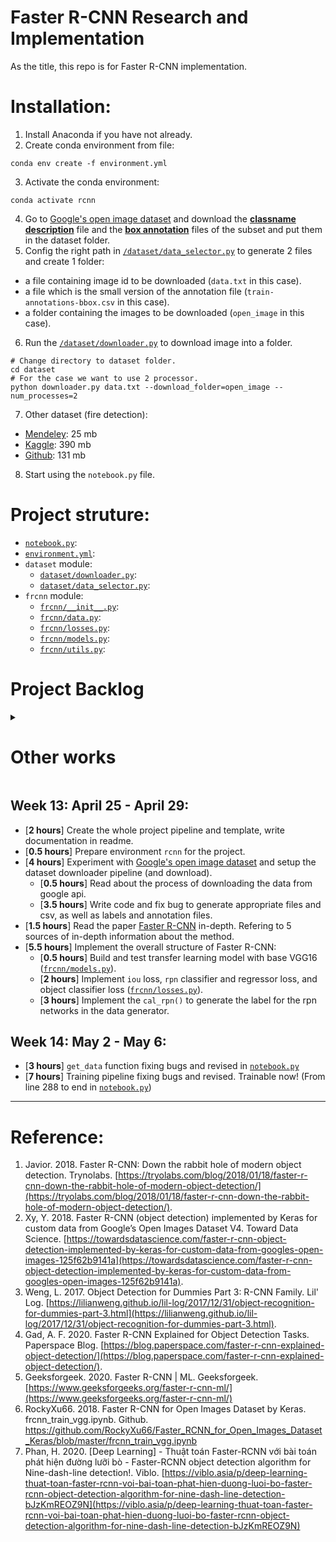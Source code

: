 
# Faster R-CNN Research and Implementation

As the title, this repo is for Faster R-CNN implementation.

# Installation:
1. Install Anaconda if you have not already.
2. Create conda environment from file:
  ```
  conda env create -f environment.yml
  ```
3. Activate the conda environment:
  ```
  conda activate rcnn
  ```
4. Go to [Google's open image dataset](https://storage.googleapis.com/openimages/web/download.html) and download the [**classname description**](https://storage.googleapis.com/openimages/v6/oidv6-class-descriptions.csv) file and the [**box annotation**](https://storage.googleapis.com/openimages/v6/oidv6-train-annotations-bbox.csv) files of the subset and put them in the dataset folder.
5. Config the right path in [`/dataset/data_selector.py`](./dataset/data_selector.py) to generate 2 files and create 1 folder:
  * a file containing image id to be downloaded (`data.txt` in this case).
  * a file which is the small version of the annotation file (`train-annotations-bbox.csv` in this case).
  * a folder containing the images to be downloaded (`open_image` in this case).
6. Run the [`/dataset/downloader.py`](./dataset/downloader.py) to download image into a folder.
```
# Change directory to dataset folder.
cd dataset
# For the case we want to use 2 processor.
python downloader.py data.txt --download_folder=open_image --num_processes=2
```
7. Other dataset (fire detection):
  * [Mendeley](https://data.mendeley.com/datasets/gjmr63rz2r/1): 25 mb
  * [Kaggle](https://www.kaggle.com/phylake1337/fire-dataset): 390 mb
  * [Github](https://github.com/cair/Fire-Detection-Image-Dataset): 131 mb
8. Start using the `notebook.py` file.

# Project struture:
* [`notebook.py`](./notebook.py): 
* [`environment.yml`](./environment.yml): 
* `dataset` module:
  * [`dataset/downloader.py`](./dataset/downloader.py): 
  * [`dataset/data_selector.py`](./dataset/data_selector.py): 
* `frcnn` module:
  * [`frcnn/__init__.py`](./frcnn/__init__.py): 
  * [`frcnn/data.py`](./frcnn/data.py): 
  * [`frcnn/losses.py`](./frcnn/losses.py): 
  * [`frcnn/models.py`](./frcnn/models.py): 
  * [`frcnn/utils.py`](./frcnn/utils.py): 


# Project Backlog

<details>
  <summary> <h1>Other works</h1> </summary>
  
  ## Week 1: Feb 1 - Feb 5: [Chest X-ray project week 1](https://github.com/rxng8/Chest-Xray-Abnormalities-Detection#week-1-feb-1---feb-5)

  ## Week 2: Feb 8 - Feb 12: [Chest X-ray project week 2](https://github.com/rxng8/Chest-Xray-Abnormalities-Detection#week-2-feb-8---feb-12)

  ## Week 3: Feb 15 - Feb 19: [Chest X-ray project week 3](https://github.com/rxng8/Chest-Xray-Abnormalities-Detection#week-3-feb-15---feb-19)

  ## Week 4: Feb 22 - Feb 26: [Chest X-ray project week 4](https://github.com/rxng8/Chest-Xray-Abnormalities-Detection#week-4-feb-22---feb-26)

  ## Week 5: March 1 - March 5: [Chest X-ray project week 5](https://github.com/rxng8/Chest-Xray-Abnormalities-Detection#week-5-march-1---march-5)

  ## Week 6: March 8 - March 12: [Chest X-ray project week 6](https://github.com/rxng8/Chest-Xray-Abnormalities-Detection#week-6-march-8---march-12)

  ## Week 7: March 15 - March 19: [Chest X-ray project week 7](https://github.com/rxng8/Chest-Xray-Abnormalities-Detection#week-7-march-15---march-19)

  ## Week 8: March 22 - March 26: [Chest X-ray project week 8](https://github.com/rxng8/Chest-Xray-Abnormalities-Detection#week-8-march-22---march-26)

  ## Week 9: March 29 - April 2: [Shopee project week 9](https://github.com/rxng8/ShopeeKaggle#week-9-march-29---april-2)

  ## Week 10: April 5 - April 9: [Shopee project week 10](https://github.com/rxng8/ShopeeKaggle#week-10-april-5---april-9)

  ## Week 11: April 12 - April 15: [Shopee project week 11](https://github.com/rxng8/ShopeeKaggle#week-11-april-12---april-15)

  ## Week 12: April 18 - April 22: [Shopee project week 12](https://github.com/rxng8/ShopeeKaggle#week-12-april-18---april-22)

</details>

## Week 13: April 25 - April 29:
* [**2 hours**] Create the whole project pipeline and template, write documentation in readme.
* [**0.5 hours**] Prepare environment `rcnn` for the project.
* [**4 hours**] Experiment with [Google's open image dataset](https://storage.googleapis.com/openimages/web/download.html) and setup the dataset downloader pipeline (and download).
  * [**0.5 hours**] Read about the process of downloading the data from google api.
  * [**3.5 hours**] Write code and fix bug to generate appropriate files and csv, as well as labels and annotation files.
* [**1.5 hours**] Read the paper [Faster R-CNN](https://arxiv.org/abs/1506.01497) in-depth. Refering to 5 sources of in-depth information about the method.
* [**5.5 hours**] Implement the overall structure of Faster R-CNN:
  * [**0.5 hours**] Build and test transfer learning model with base VGG16 ([`frcnn/models.py`](./frcnn/models.py)).
  * [**2 hours**] Implement `iou` loss, `rpn` classifier and regressor loss, and object classifier loss ([`frcnn/losses.py`](./frcnn/losses.py)).
  * [**3 hours**] Implement the `cal_rpn()` to generate the label for the rpn networks in the data generator.

## Week 14: May 2 - May 6:
* [**3 hours**] `get_data` function fixing bugs and revised in [`notebook.py`](./notebook.py)
* [**7 hours**] Training pipeline fixing bugs and revised. Trainable now! (From line 288 to end in [`notebook.py`](./notebook.py))

-----------------


# Reference:
1. Javior. 2018. Faster R-CNN: Down the rabbit hole of modern object detection. Trynolabs. [https://tryolabs.com/blog/2018/01/18/faster-r-cnn-down-the-rabbit-hole-of-modern-object-detection/](https://tryolabs.com/blog/2018/01/18/faster-r-cnn-down-the-rabbit-hole-of-modern-object-detection/).
2. Xy, Y. 2018. Faster R-CNN (object detection) implemented by Keras for custom data from Google’s Open Images Dataset V4. Toward Data Science. [https://towardsdatascience.com/faster-r-cnn-object-detection-implemented-by-keras-for-custom-data-from-googles-open-images-125f62b9141a](https://towardsdatascience.com/faster-r-cnn-object-detection-implemented-by-keras-for-custom-data-from-googles-open-images-125f62b9141a).
3. Weng, L. 2017. Object Detection for Dummies Part 3: R-CNN Family. Lil' Log. [https://lilianweng.github.io/lil-log/2017/12/31/object-recognition-for-dummies-part-3.html](https://lilianweng.github.io/lil-log/2017/12/31/object-recognition-for-dummies-part-3.html).
4. Gad, A. F. 2020. Faster R-CNN Explained for Object Detection Tasks. Paperspace Blog. [https://blog.paperspace.com/faster-r-cnn-explained-object-detection/](https://blog.paperspace.com/faster-r-cnn-explained-object-detection/).
5. Geeksforgeek. 2020. Faster R-CNN | ML. Geeksforgeek. [https://www.geeksforgeeks.org/faster-r-cnn-ml/](https://www.geeksforgeeks.org/faster-r-cnn-ml/)
6. RockyXu66. 2018. Faster R-CNN for Open Images Dataset by Keras. frcnn_train_vgg.ipynb. Github. https://github.com/RockyXu66/Faster_RCNN_for_Open_Images_Dataset_Keras/blob/master/frcnn_train_vgg.ipynb
7. Phan, H. 2020. [Deep Learning] - Thuật toán Faster-RCNN với bài toán phát hiện đường lưỡi bò - Faster-RCNN object detection algorithm for Nine-dash-line detection!. Viblo. [https://viblo.asia/p/deep-learning-thuat-toan-faster-rcnn-voi-bai-toan-phat-hien-duong-luoi-bo-faster-rcnn-object-detection-algorithm-for-nine-dash-line-detection-bJzKmREOZ9N](https://viblo.asia/p/deep-learning-thuat-toan-faster-rcnn-voi-bai-toan-phat-hien-duong-luoi-bo-faster-rcnn-object-detection-algorithm-for-nine-dash-line-detection-bJzKmREOZ9N)